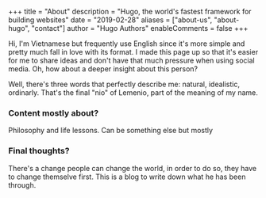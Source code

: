+++
title = "About"
description = "Hugo, the world's fastest framework for building websites"
date = "2019-02-28"
aliases = ["about-us", "about-hugo", "contact"]
author = "Hugo Authors"
enableComments = false
+++

Hi, I'm Vietnamese but frequently use English since it's more simple and pretty much fall in love with its format. I made this page up so that it's easier for me to share ideas and don't have that much pressure when using social media. Oh, how about a deeper insight about this person?

Well, there's three words that perfectly describe me: natural, idealistic, ordinarly. That's the final "nio" of Lemenio, part of the meaning of my name. 

### Content mostly about?
Philosophy and life lessons. Can be something else but mostly  

### Final thoughts?
There's a change people can change the world, in order to do so, they have to change themselve first. This is a blog to write down what he has been through. 

